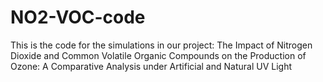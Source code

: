 # NO2-VOC-code
This is the code for the simulations in our project: The Impact of Nitrogen Dioxide and Common Volatile Organic Compounds on the Production of Ozone: A Comparative Analysis under Artificial and Natural UV Light
